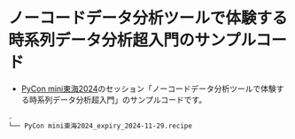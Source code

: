 # ノーコードデータ分析ツールで体験する時系列データ分析超入門のサンプルコード

- [PyCon mini東海2024](https://pycon.jp/mini/tokai2024/)のセッション「ノーコードデータ分析ツールで体験する時系列データ分析超入門」のサンプルコードです。

```
.
└── PyCon mini東海2024_expiry_2024-11-29.recipe
```
